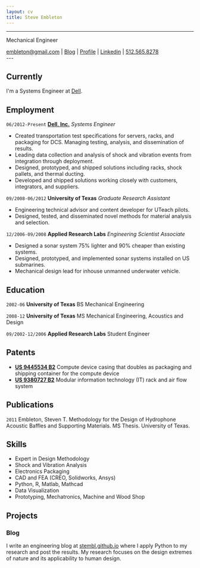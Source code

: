 ```yaml
---
layout: cv
title: Steve Embleton
---
```


---
Mechanical Engineer

<div id="webaddress">
<a href="mailto:embleton@gmail.com">embleton@gmail.com</a>
|
<i class="fa fa-github"></i> <a href="http://stembl.github.io">Blog</a>
|
<i class="fa fa-twitter"></i> <a href="http://steve.embletonblog.com">Profile</a>
|
<i class="fa fa-twitter"></i> <a href="http://www.linkedin.com/pub/steve-embleton/1b/287/591/">Linkedin</a>
|
<i class="fa fa-twitter"></i> <a href="tel:1-512-525-8278">512.565.8278</a>
</div>
---

## Currently

I'm a Systems Engineer at [Dell](http://www.dell.com/about).

## Employment

`06/2012-Present` 
__[Dell, Inc.](http://www.dell.com/about)__ 
*Systems Engineer* 

* Created transportation test specifications for servers, racks, and packaging for DCS. Managing testing, analysis, and dissemination of results.
* Leading data collection and analysis of shock and vibration events from integration through deployment.
* Designed, prototyped, and shipped solutions including racks, shock pallets, and thermal ducting.
* Developed and shipped solutions working closely with customers, integrators, and suppliers.

`09/2008-06/2012` 
__University of Texas__ 
*Graduate Research Assistant*
 
* Engineering technical advisor and content developer for UTeach pilots.
* Designed, tested, and disseminated novel methods for material analysis and selection.

`12/2006-09/2008` 
__Applied Research Labs__ 
*Engineering Scientist Associate*

* Designed a sonar system 75% lighter and 90% cheaper than existing systems.
* Designed, prototyped, and implemented sonar systems installed on US submarines.
* Mechanical design lead for inhouse unmanned underwater vehicle.


## Education

`2002-06`
__University of Texas__ BS Mechanical Engineering 

`2008-12`
__University of Texas__ MS Mechanical Engineering, Acoustics and Design

`09/2002-12/2006`
__Applied Research Labs__ Student Engineer

## Patents

* __[US 9445534 B2](https://www.google.com/patents/US9445534)__
Compute device casing that doubles as packaging and shipping container for the compute device
* __[US 9380727 B2](https://www.google.com/patents/US9380727)__
Modular information technology (IT) rack and air flow system

## Publications

<!-- ### Dissertation -->

`2011`
Embleton, Steven T. Methodology for the Design of Hydrophone Acoustic Baffles and Supporting Materials. MS Thesis. University of Texas.

## Skills

* Expert in Design Methodology
* Shock and Vibration Analysis
* Electronics Packaging
* CAD and FEA (CREO, Solidworks, Ansys)
* Python, R, Matlab, Mathcad
* Data Visualization
* Prototyping, Mechatronics, Machine and Wood Shop

## Projects

### Blog

I write an engineering blog at [stembl.github.io](http://stembl.github.io) where I apply Python to my research and post the results. My research focuses on the design extremes of nature and its applicability to human design.

<!-- ### Footer

Last updated: 12/09/2016 -->